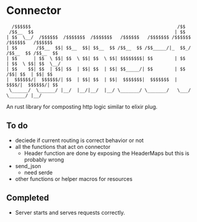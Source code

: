 # Connector

```
  /$$$$$$                                                      /$$                        
 /$$__  $$                                                    | $$                        
| $$  \__/  /$$$$$$  /$$$$$$$  /$$$$$$$   /$$$$$$   /$$$$$$$ /$$$$$$    /$$$$$$   /$$$$$$ 
| $$       /$$__  $$| $$__  $$| $$__  $$ /$$__  $$ /$$_____/|_  $$_/   /$$__  $$ /$$__  $$
| $$      | $$  \ $$| $$  \ $$| $$  \ $$| $$$$$$$$| $$        | $$    | $$  \ $$| $$  \__/
| $$    $$| $$  | $$| $$  | $$| $$  | $$| $$_____/| $$        | $$ /$$| $$  | $$| $$      
|  $$$$$$/|  $$$$$$/| $$  | $$| $$  | $$|  $$$$$$$|  $$$$$$$  |  $$$$/|  $$$$$$/| $$      
 \______/  \______/ |__/  |__/|__/  |__/ \_______/ \_______/   \___/   \______/ |__/    
```                                                                            

An rust library for composting http logic similar to elixir plug.

## To do

* deciede if current routing is correct behavior or not
* all the functions that act on connector
  * Header function are done by exposing the HeaderMaps but this is probably wrong
* send_json
  * need serde
* other functions or helper macros for resources

## Completed

* Server starts and serves requests correctly.